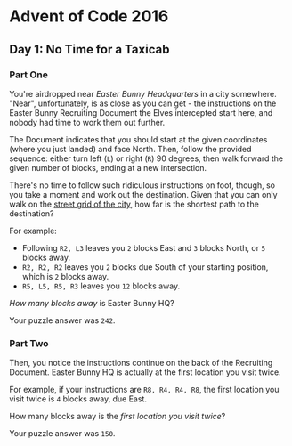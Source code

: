 # Advent of Code 2016

## Day 1: No Time for a Taxicab

### Part One

You're airdropped near *Easter Bunny Headquarters* in a city somewhere.
"Near", unfortunately, is as close as you can get - the instructions on the
Easter Bunny Recruiting Document the Elves intercepted start here, and nobody
had time to work them out further.

The Document indicates that you should start at the given coordinates (where
you just landed) and face North.  Then, follow the provided sequence: either
turn left (`L`) or right (`R`) 90 degrees, then walk forward the given number
of blocks, ending at a new intersection.

There's no time to follow such ridiculous instructions on foot, though, so you
take a moment and work out the destination.  Given that you can only walk on
the [street grid of the city][1],
how far is the shortest path to the destination?

[1]: https://en.wikipedia.org/wiki/Taxicab_geometry 

For example:

- Following `R2, L3` leaves you `2` blocks East and `3` blocks North,
  or `5` blocks away.
- `R2, R2, R2` leaves you `2` blocks due South of your starting
  position, which is `2` blocks away.
- `R5, L5, R5, R3` leaves you `12` blocks away.

*How many blocks away* is Easter Bunny HQ?

Your puzzle answer was `242`.

### Part Two

Then, you notice the instructions continue on the back of the Recruiting
Document.  Easter Bunny HQ is actually at the first location you visit twice.

For example, if your instructions are `R8, R4, R4, R8`, the first location you
visit twice is `4` blocks away, due East.

How many blocks away is the *first location you visit twice*?

Your puzzle answer was `150`.
